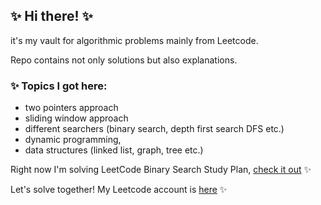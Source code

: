 ## ✨ Hi there! ✨

it's my vault for algorithmic problems mainly from Leetcode. 

Repo contains not only solutions but also explanations.

### ✨ Topics I got here:
- two pointers approach
- sliding window approach
- different searchers (binary search, depth first search DFS etc.)
- dynamic programming,
- data structures (linked list, graph, tree etc.)

Right now I'm solving LeetCode Binary Search Study Plan, [check it out](https://leetcode.com/study-plan/binary-search/) ✨

Let's solve together! My Leetcode account is [here](https://leetcode.com/atmay/) ✨
